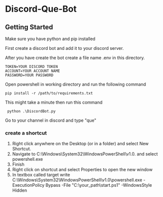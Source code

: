 # Discord-Que-Bot

## Getting Started
Make sure you have python and pip installed

First create a discord bot and add it to your discord server.

After you have create the bot create a file name .env in this directory.

```
TOKEN=YOUR DISCORD TOKEN
ACCOUNT=YOUR ACCOUNT NAME
PASSWORD=YOUR PASSWORD
```

Open powershell in working directory and run the following command
```
pip install -r /path/to/requirements.txt
```
This might take a minute
then run this command
```
 python .\DiscordBot.py
```

Go to your channel in discord and type "que"



### create a shortcut 

 1. Right click anywhere on the Desktop (or in a folder) and select New Shortcut.
 2. Navigate to C:\Windows\System32\WindowsPowerShell\v1.0. and select powershell.exe
 3. Finish
 4. Right click on shortcut and select Properties to open the new window
 5. In textbox called target write C:\Windows\System32\WindowsPowerShell\v1.0\powershell.exe -ExecutionPolicy Bypass -File "C:\your_path\start.ps1" -WindowsStyle Hidden